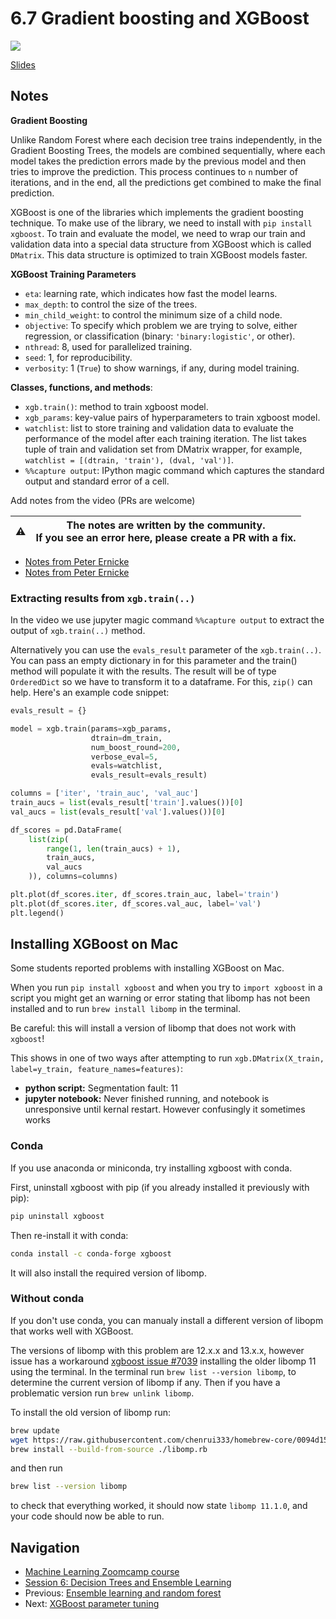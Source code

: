 # 6.7 Gradient boosting and XGBoost

<a href="https://www.youtube.com/watch?v=xFarGClszEM&list=PL3MmuxUbc_hIhxl5Ji8t4O6lPAOpHaCLR"><img src="images/thumbnail-6-07.jpg"></a>

[Slides](https://www.slideshare.net/AlexeyGrigorev/ml-zoomcamp-6-decision-trees-and-ensemble-learning)

## Notes

**Gradient Boosting**

Unlike Random Forest where each decision tree trains independently, in the Gradient Boosting Trees, the models are combined sequentially, where each model takes the prediction errors made by the previous model and then tries to improve the prediction. This process continues to `n` number of iterations, and in the end, all the predictions get combined to make the final prediction.

XGBoost is one of the libraries which implements the gradient boosting technique. To make use of the library, we need to install with `pip install xgboost`. To train and evaluate the model, we need to wrap our train and validation data into a special data structure from XGBoost which is called `DMatrix`. This data structure is optimized to train XGBoost models faster.

**XGBoost Training Parameters**

*   `eta`: learning rate, which indicates how fast the model learns.
*   `max_depth`: to control the size of the trees.
*   `min_child_weight`: to control the minimum size of a child node.
*   `objective`: To specify which problem we are trying to solve, either regression, or classification (binary: `'binary:logistic'`, or other).
*   `nthread`: 8, used for parallelized training.
*   `seed`: 1, for reproducibility.
*   `verbosity`: 1 (`True`) to show warnings, if any, during model training.

**Classes, functions, and methods**:

- `xgb.train()`: method to train xgboost model.
- `xgb_params`: key-value pairs of hyperparameters to train xgboost model.
- `watchlist`: list to store training and validation data to evaluate the performance of the model after each training iteration. The list takes tuple of train and validation set from DMatrix wrapper, for example, `watchlist = [(dtrain, 'train'), (dval, 'val')]`.
- `%%capture output`: IPython magic command which captures the standard output and standard error of a cell.

Add notes from the video (PRs are welcome)

|⚠️|The notes are written by the community.<br>If you see an error here, please create a PR with a fix.|
|---|:-:|

- [Notes from Peter Ernicke](https://knowmledge.com/2023/10/25/ml-zoomcamp-2023-decision-trees-and-ensemble-learning-part-10/)
- [Notes from Peter Ernicke](https://knowmledge.com/2023/10/26/ml-zoomcamp-2023-decision-trees-and-ensemble-learning-part-11/)

### Extracting results from `xgb.train(..)`

In the video we use jupyter magic command `%%capture output` to extract the output of `xgb.train(..)` method.

Alternatively you can use the `evals_result` parameter of the `xgb.train(..)`. You can pass an empty dictionary in for this parameter and the train() method will populate it with the results. The result will be of type `OrderedDict` so we have to transform it to a dataframe. For this, `zip()` can help. Here's an example code snippet:

```python
evals_result = {}

model = xgb.train(params=xgb_params,
                  dtrain=dm_train,
                  num_boost_round=200,
                  verbose_eval=5,
                  evals=watchlist,
                  evals_result=evals_result)

columns = ['iter', 'train_auc', 'val_auc']
train_aucs = list(evals_result['train'].values())[0]
val_aucs = list(evals_result['val'].values())[0]

df_scores = pd.DataFrame(
    list(zip(
        range(1, len(train_aucs) + 1),
        train_aucs,
        val_aucs
    )), columns=columns)

plt.plot(df_scores.iter, df_scores.train_auc, label='train')
plt.plot(df_scores.iter, df_scores.val_auc, label='val')
plt.legend()
```

## Installing XGBoost on Mac

Some students reported problems with installing XGBoost on Mac.

When you run `pip install xgboost` and when you try to `import xgboost` in a script you might get an warning or error stating that libomp has not been installed and to run `brew install libomp` in the terminal.

Be careful: this will install a version of libomp that does not work with `xgboost`!

This shows in one of two ways after attempting to run `xgb.DMatrix(X_train, label=y_train, feature_names=features)`:

- **python script:** Segmentation fault: 11
- **jupyter notebook:** Never finished running, and notebook is unresponsive until kernal restart. However confusingly it sometimes works

### Conda

If you use anaconda or miniconda, try installing xgboost with conda.

First, uninstall xgboost with pip (if you already installed it previously with pip):

```bash
pip uninstall xgboost
```

Then re-install it with conda:

```bash
conda install -c conda-forge xgboost
```

It will also install the required version of libomp.

### Without conda

If you don't use conda, you can manualy install a different version of libopm that works well with XGBoost.

The versions of libomp with this problem are 12.x.x and 13.x.x, however issue has a workaround [xgboost issue #7039](https://github.com/dmlc/xgboost/issues/7039) installing the older libomp 11 using the terminal. In the terminal run `brew list --version libomp`, to determine the current version of libomp if any. Then if you have a problematic version run `brew unlink libomp`.

To install the old version of libomp run:

```bash
brew update
wget https://raw.githubusercontent.com/chenrui333/homebrew-core/0094d1513ce9e2e85e07443b8b5930ad298aad91/Formula/libomp.rb
brew install --build-from-source ./libomp.rb
```

and then run

```bash
brew list --version libomp
```

to check that everything worked, it should now state `libomp 11.1.0`, and your code should now be able to run.

## Navigation

- [Machine Learning Zoomcamp course](../)
- [Session 6: Decision Trees and Ensemble Learning](./)
- Previous: [Ensemble learning and random forest](06-random-forest.md)
- Next: [XGBoost parameter tuning](08-xgb-tuning.md)
